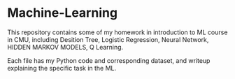 # Machine-Learning
This repository contains some of my homework in introduction to ML course in CMU, including Desition Tree, Logistic Regression, Neural Network, HIDDEN MARKOV MODELS, Q Learning.

Each file has my Python code and corresponding dataset, and writeup explaining the specific task in the ML.
